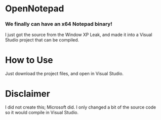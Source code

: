 # OpenNotepad
### **We finally can have an x64 Notepad binary!**

I just got the source from the Window XP Leak, and made it into a Visual Studio project that can be compiled.

# How to Use
Just download the project files, and open in Visual Studio.

# Disclaimer
I did not create this; Microsoft did. I only changed a bit of the source code so it would compile in Visual Studio.
